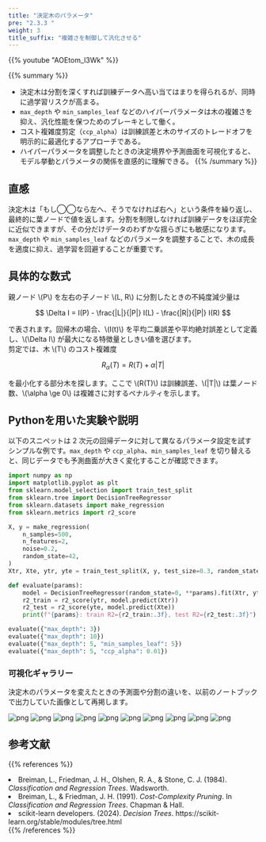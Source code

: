 ```yaml
---
title: "決定木のパラメータ"
pre: "2.3.3 "
weight: 3
title_suffix: "複雑さを制御して汎化させる"
---
```


{{% youtube "AOEtom_l3Wk" %}}

{{% summary %}}
- 決定木は分割を深くすれば訓練データへ高い当てはまりを得られるが、同時に過学習リスクが高まる。
- `max_depth` や `min_samples_leaf` などのハイパーパラメータは木の複雑さを抑え、汎化性能を保つためのブレーキとして働く。
- コスト複雑度剪定（`ccp_alpha`）は訓練誤差と木のサイズのトレードオフを明示的に最適化するアプローチである。
- ハイパーパラメータを調整したときの決定境界や予測曲面を可視化すると、モデル挙動とパラメータの関係を直感的に理解できる。
{{% /summary %}}

## 直感
決定木は「もし◯◯なら左へ、そうでなければ右へ」という条件を繰り返し、最終的に葉ノードで値を返します。分割を制限しなければ訓練データをほぼ完全に近似できますが、その分だけデータのわずかな揺らぎにも敏感になります。  
`max_depth` や `min_samples_leaf` などのパラメータを調整することで、木の成長を適度に抑え、過学習を回避することが重要です。

## 具体的な数式
親ノード \\(P\\) を左右の子ノード \\(L, R\\) に分割したときの不純度減少量は

$$
\Delta I = I(P) - \frac{|L|}{|P|} I(L) - \frac{|R|}{|P|} I(R)
$$

で表されます。回帰木の場合、\\(I(t)\\) を平均二乗誤差や平均絶対誤差として定義し、\\(\Delta I\\) が最大になる特徴量としきい値を選びます。  
剪定では、木 \\(T\\) のコスト複雑度

$$
R_\alpha(T) = R(T) + \alpha |T|
$$

を最小化する部分木を探します。ここで \\(R(T)\\) は訓練誤差、\\(|T|\\) は葉ノード数、\\(\alpha \ge 0\\) は複雑さに対するペナルティを示します。

## Pythonを用いた実験や説明
以下のスニペットは 2 次元の回帰データに対して異なるパラメータ設定を試すシンプルな例です。`max_depth` や `ccp_alpha`、`min_samples_leaf` を切り替えると、同じデータでも予測曲面が大きく変化することが確認できます。

```python
import numpy as np
import matplotlib.pyplot as plt
from sklearn.model_selection import train_test_split
from sklearn.tree import DecisionTreeRegressor
from sklearn.datasets import make_regression
from sklearn.metrics import r2_score

X, y = make_regression(
    n_samples=500,
    n_features=2,
    noise=0.2,
    random_state=42,
)
Xtr, Xte, ytr, yte = train_test_split(X, y, test_size=0.3, random_state=0)

def evaluate(params):
    model = DecisionTreeRegressor(random_state=0, **params).fit(Xtr, ytr)
    r2_train = r2_score(ytr, model.predict(Xtr))
    r2_test = r2_score(yte, model.predict(Xte))
    print(f"{params}: train R2={r2_train:.3f}, test R2={r2_test:.3f}")

evaluate({"max_depth": 3})
evaluate({"max_depth": 10})
evaluate({"max_depth": 5, "min_samples_leaf": 5})
evaluate({"max_depth": 5, "ccp_alpha": 0.01})
```

### 可視化ギャラリー
決定木のパラメータを変えたときの予測面や分割の違いを、以前のノートブックで出力していた画像として再掲します。

![png](/images/basic/tree/Parameter_files/Parameter_5_0.png)
![png](/images/basic/tree/Parameter_files/Parameter_7_0.png)
![png](/images/basic/tree/Parameter_files/Parameter_7_1.png)
![png](/images/basic/tree/Parameter_files/Parameter_9_0.png)
![png](/images/basic/tree/Parameter_files/Parameter_11_0.png)
![png](/images/basic/tree/Parameter_files/Parameter_13_0.png)
![png](/images/basic/tree/Parameter_files/Parameter_15_0.png)
![png](/images/basic/tree/Parameter_files/Parameter_17_0.png)
![png](/images/basic/tree/Parameter_files/Parameter_20_0.png)
![png](/images/basic/tree/Parameter_files/Parameter_21_0.png)

## 参考文献
{{% references %}}
<li>Breiman, L., Friedman, J. H., Olshen, R. A., &amp; Stone, C. J. (1984). <i>Classification and Regression Trees</i>. Wadsworth.</li>
<li>Breiman, L., &amp; Friedman, J. H. (1991). <i>Cost-Complexity Pruning</i>. In <i>Classification and Regression Trees</i>. Chapman &amp; Hall.</li>
<li>scikit-learn developers. (2024). <i>Decision Trees</i>. https://scikit-learn.org/stable/modules/tree.html</li>
{{% /references %}}
